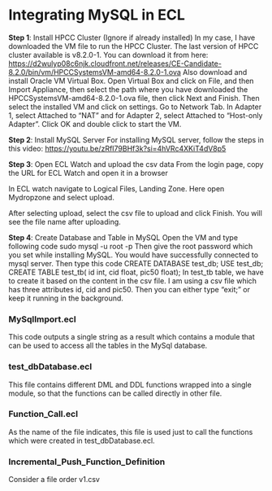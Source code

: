 # Integrating MySQL in ECL

**Step 1**: Install HPCC Cluster (Ignore if already installed)
In my case, I have downloaded the VM file to run the HPCC Cluster. The last version of HPCC cluster available is v8.2.0-1. You can download it from here: https://d2wulyp08c6njk.cloudfront.net/releases/CE-Candidate-8.2.0/bin/vm/HPCCSystemsVM-amd64-8.2.0-1.ova
Also download and install Oracle VM Virtual Box.
Open Virtual Box and click on File, and then Import Appliance, then select the path where you have downloaded the HPCCSystemsVM-amd64-8.2.0-1.ova file, then click Next and Finish.
Then select the installed VM and click on settings. Go to Network Tab. In Adapter 1, select Attached to “NAT” and for Adapter 2, select Attached to “Host-only Adapter”. Click OK and double click to start the VM.
 
**Step 2**: Install MySQL Server
For installing MySQL server, follow the steps in this video: https://youtu.be/zRfI79BHf3k?si=4hVRc4XKiT4dV8p5
 
**Step 3**: Open ECL Watch and upload the csv data
From the login page, copy the URL for ECL Watch and open it in a browser
 
In ECL watch navigate to Logical Files, Landing Zone. Here open Mydropzone and select upload.
   
After selecting upload, select the csv file to upload and click Finish. You will see the file name after uploading.

**Step 4**: Create Database and Table in MySQL
Open the VM and type following code
sudo mysql -u root -p
Then give the root password which you set while installing MySQL. 
You would have successfully connected to mysql server.
Then type this code
CREATE DATABASE test_db;
USE test_db;
CREATE TABLE test_tb(
id int,
cid float,
pic50 float);
In test_tb table, we have to create it based on the content in the csv file. I am using a csv file which has three attributes id, cid and pic50. 
Then you can either type “exit;” or keep it running in the background.


### MySqlImport.ecl
This code outputs a single string as a result which contains a module that can be used to access all the tables in the MySql database.

### test_dbDatabase.ecl
This file contains different DML and DDL functions wrapped into a single module, so that the functions can be called directly in other file.

### Function_Call.ecl
As the name of the file indicates, this file is used just to call the functions which were created in test_dbDatabase.ecl.

### Incremental_Push_Function_Definition
Consider a file order v1.csv
